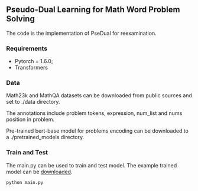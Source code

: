 ## Pseudo-Dual Learning for Math Word Problem Solving 
The code is the implementation of PseDual for reexamination.

### Requirements
* Pytorch = 1.6.0;
* Transformers

### Data
Math23k and MathQA datasets can be downloaded from public sources and set to ./data directory. 

The annotations include problem tokens, expression, num_list and nums position in problem.

Pre-trained bert-base model for problems encoding can be downloaded to a ./pretrained_models directory.

### Train and Test
The main.py can be used to train and test model. The example trained model can be [downloaded](https://drive.google.com/file/d/1OZ7-6xx-dkOzGZWplwwqSOOHvpnYdGoR/view?usp=drive_link).
```
python main.py
```
